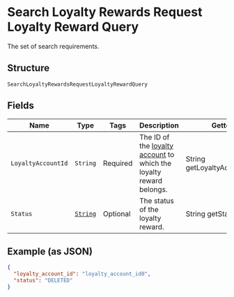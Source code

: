 
# Search Loyalty Rewards Request Loyalty Reward Query

The set of search requirements.

## Structure

`SearchLoyaltyRewardsRequestLoyaltyRewardQuery`

## Fields

| Name | Type | Tags | Description | Getter |
|  --- | --- | --- | --- | --- |
| `LoyaltyAccountId` | `String` | Required | The ID of the [loyalty account](#type-LoyaltyAccount) to which the loyalty reward belongs. | String getLoyaltyAccountId() |
| `Status` | [`String`](/doc/models/loyalty-reward-status.md) | Optional | The status of the loyalty reward. | String getStatus() |

## Example (as JSON)

```json
{
  "loyalty_account_id": "loyalty_account_id0",
  "status": "DELETED"
}
```

